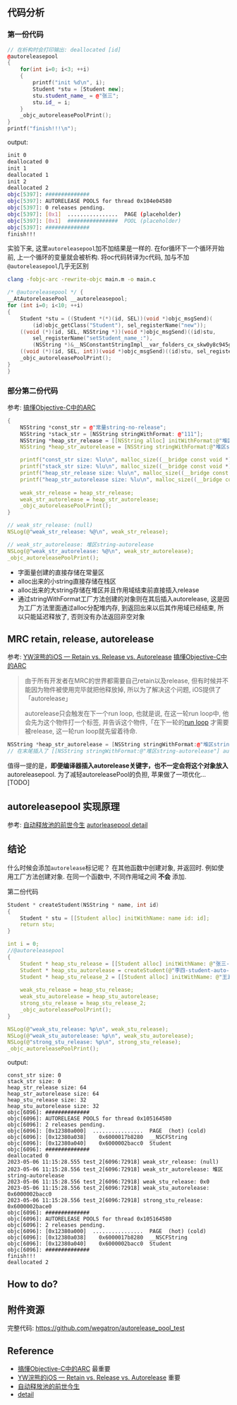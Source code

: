 ## 代码分析
### 第一份代码
```c++
// 在析构时会打印输出: deallocated [id]
@autoreleasepool
{
    for(int i=0; i<3; ++i)
    {
        printf("init %d\n", i);
        Student *stu = [Student new];
        stu.student_name_ = @"张三";
        stu.id_ = i;  
    }
    _objc_autoreleasePoolPrint();
}
printf("finish!!!\n");
```

output:
```bash
init 0
deallocated 0
init 1
deallocated 1
init 2
deallocated 2
objc[5397]: ##############
objc[5397]: AUTORELEASE POOLS for thread 0x104e04580
objc[5397]: 0 releases pending.
objc[5397]: [0x1]  ................  PAGE (placeholder)
objc[5397]: [0x1]  ################  POOL (placeholder)
objc[5397]: ##############
finish!!!
```
实验下来, 这里`autoreleasepool`加不加结果是一样的. 在for循环下一个循环开始前, 上一个循环的变量就会被析构. 
将oc代码转译为c代码, 加与不加`@autoreleasepool`几乎无区别
```bash
clang -fobjc-arc -rewrite-objc main.m -o main.c
```
```c
/* @autoreleasepool */ { 
__AtAutoreleasePool __autoreleasepool; 
for (int i=0; i<10; ++i)
{
    Student *stu = ((Student *(*)(id, SEL))(void *)objc_msgSend)(
        (id)objc_getClass("Student"), sel_registerName("new"));
    ((void (*)(id, SEL, NSString *))(void *)objc_msgSend)((id)stu, 
        sel_registerName("setStudent_name_:"), 
        (NSString *)&__NSConstantStringImpl__var_folders_cx_skw0y8c945g5d97875rg_z700000gn_T_main2_473b6b_mi_0);
    ((void (*)(id, SEL, int))(void *)objc_msgSend)((id)stu, sel_registerName("setId_:"), (int)i);
    _objc_autoreleasePoolPrint();
}
}
```
### 部分第二份代码
参考: [搞懂Objective-C中的ARC](https://www.jianshu.com/p/ed84101e0efe)
```c++
{
    NSString *const_str = @"常量string-no-release";
    NSString *stack_str = [NSString stringWithFormat: @"111"];
    NSString *heap_str_release = [[NSString alloc] initWithFormat:@"堆区string-release"];
    NSString *heap_str_autorelease = [NSString stringWithFormat:@"堆区string-autorelease"];

    printf("const_str size: %lu\n", malloc_size((__bridge const void *)const_str)); // const_str size: 0
    printf("stack_str size: %lu\n", malloc_size((__bridge const void *)stack_str)); // stack_str size: 0
    printf("heap_str_release size: %lu\n", malloc_size((__bridge const void *)heap_str_release)); // heap_str_release size: 64
    printf("heap_str_autorelease size: %lu\n", malloc_size((__bridge const void *)heap_str_autorelease));// heap_str_autorelease size: 64
    
    weak_str_release = heap_str_release;
    weak_str_autorelease = heap_str_autorelease;
    _objc_autoreleasePoolPrint();
}

// weak_str_release: (null)
NSLog(@"weak_str_release: %@\n", weak_str_release);

// weak_str_autorelease: 堆区string-autorelease
NSLog(@"weak_str_autorelease: %@\n", weak_str_autorelease);
_objc_autoreleasePoolPrint();
```
- 字面量创建的直接存储在常量区
- alloc出来的小string直接存储在栈区
- alloc出来的大string存储在堆区并且作用域结束前直接插入release
- 通过stringWithFormat工厂方法创建的对象则在其后插入autorelease, 这是因为工厂方法里面通过alloc分配堆内存, 到返回出来以后其作用域已经结束, 所以只能延迟释放了, 否则没有办法返回非空对象

## MRC retain, release, autorelease
参考:
[YW浣熊的iOS — Retain vs. Release vs. Autorelease](https://medium.com/@yw.raccoon/yw%E6%B5%A3%E7%86%8A%E7%9A%84ios-retain-vs-release-vs-autorelease-bf5c368ba371)
[搞懂Objective-C中的ARC](https://www.jianshu.com/p/ed84101e0efe)

> 由于所有开发者在MRC的世界都需要自己retain以及release, 但有时候并不能因为物件被使用完毕就把他释放掉, 所以为了解决这个问题, iOS提供了「autorelease」
> 
> autorelease只会触发在下一个run loop, 也就是说, 在这一轮run loop中, 他会先为这个物件打一个标签, 并告诉这个物件,「在下一轮的[run loop](https://developer.apple.com/library/archive/documentation/Cocoa/Conceptual/Multithreading/RunLoopManagement/RunLoopManagement.html#//apple_ref/doc/uid/10000057i-CH16-SW1) 才需要被release, 这一轮run loop就先留着待命.  

```c++
NSString *heap_str_autorelease = [NSString stringWithFormat:@"堆区string-autorelease"];
// 在末尾插入了 [[NSString stringWithFormat:@"堆区string-autorelease"] autorelease]
```
值得一提的是，**即便编译器插入autorelease关键字，也不一定会将这个对象放入** autoreleasepool. 为了减轻autoreleasePool的负担, 苹果做了一项优化... [TODO]


## autoreleasepool 实现原理
参考: [自动释放池的前世今生](https://draveness.me/autoreleasepool/#AutoreleasePoolPage) [autorleasepool detail](https://juejin.cn/post/6877085831647985677#heading-39)


## 结论

什么时候会添加`autorelease`标记呢？
 在其他函数中创建对象, 并返回时. 例如使用工厂方法创建对象.
 在同一个函数中, 不同作用域之间 __不会__ 添加.

第二份代码
```c++
Student * createStudent(NSString * name, int id)
{
    Student * stu = [[Student alloc] initWithName: name id: id]; 
    return stu;
}

int i = 0;
//@autoreleasepool
{
    Student * heap_stu_release = [[Student alloc] initWithName: @"张三-student-release" id: i];        
    Student * heap_stu_autorelease = createStudent(@"李四-student-auto-release",  i+1);
    Student * heap_stu_release_2 = [[Student alloc] initWithName: @"王五-student-release" id: i+2];
    
    weak_stu_release = heap_stu_release;
    weak_stu_autorelease = heap_stu_autorelease;
    strong_stu_release = heap_stu_release_2;
    _objc_autoreleasePoolPrint();
}

NSLog(@"weak_stu_release: %p\n", weak_stu_release);
NSLog(@"weak_stu_autorelease: %p\n", weak_stu_autorelease);
NSLog(@"strong_stu_release: %p\n", strong_stu_release);
_objc_autoreleasePoolPrint();
```

output:
```
const_str size: 0
stack_str size: 0
heap_str_release size: 64
heap_str_autorelease size: 64
heap_stu_release size: 32
heap_stu_autorelease size: 32
objc[6096]: ##############
objc[6096]: AUTORELEASE POOLS for thread 0x105164580
objc[6096]: 2 releases pending.
objc[6096]: [0x12380a000]  ................  PAGE  (hot) (cold)
objc[6096]: [0x12380a038]    0x6000017b8280  __NSCFString
objc[6096]: [0x12380a040]    0x6000002bacc0  Student
objc[6096]: ##############
deallocated 0
2023-05-06 11:15:28.555 test_2[6096:72918] weak_str_release: (null)
2023-05-06 11:15:28.556 test_2[6096:72918] weak_str_autorelease: 堆区string-autorelease
2023-05-06 11:15:28.556 test_2[6096:72918] weak_stu_release: 0x0
2023-05-06 11:15:28.556 test_2[6096:72918] weak_stu_autorelease: 0x6000002bacc0
2023-05-06 11:15:28.556 test_2[6096:72918] strong_stu_release: 0x6000002bace0
objc[6096]: ##############
objc[6096]: AUTORELEASE POOLS for thread 0x105164580
objc[6096]: 2 releases pending.
objc[6096]: [0x12380a000]  ................  PAGE  (hot) (cold)
objc[6096]: [0x12380a038]    0x6000017b8280  __NSCFString
objc[6096]: [0x12380a040]    0x6000002bacc0  Student
objc[6096]: ##############
finish!!!
deallocated 2
```

## How to do?


## 附件资源
完整代码: https://github.com/wegatron/autorelease_pool_test


## Reference
* [搞懂Objective-C中的ARC](https://www.jianshu.com/p/ed84101e0efe) 最重要
* [YW浣熊的iOS — Retain vs. Release vs. Autorelease](https://medium.com/@yw.raccoon/yw%E6%B5%A3%E7%86%8A%E7%9A%84ios-retain-vs-release-vs-autorelease-bf5c368ba371) 重要
* [自动释放池的前世今生](https://draveness.me/autoreleasepool/#AutoreleasePoolPage)
* [detail](https://juejin.cn/post/6877085831647985677#heading-39)